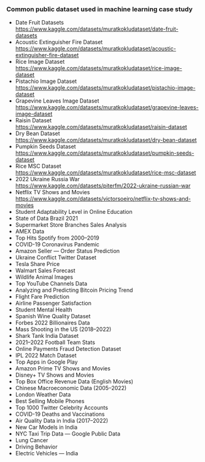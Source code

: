 ### Common public dataset used in machine learning case study

  -	Date Fruit Datasets https://www.kaggle.com/datasets/muratkokludataset/date-fruit-datasets 
  -	Acoustic Extinguisher Fire Dataset https://www.kaggle.com/datasets/muratkokludataset/acoustic-extinguisher-fire-dataset
  -	Rice Image Dataset https://www.kaggle.com/datasets/muratkokludataset/rice-image-dataset
  -	Pistachio Image Dataset https://www.kaggle.com/datasets/muratkokludataset/pistachio-image-dataset
  -	Grapevine Leaves Image Dataset https://www.kaggle.com/datasets/muratkokludataset/grapevine-leaves-image-dataset
  -	Raisin Dataset https://www.kaggle.com/datasets/muratkokludataset/raisin-dataset
  -	Dry Bean Dataset https://www.kaggle.com/datasets/muratkokludataset/dry-bean-dataset
  -	Pumpkin Seeds Dataset https://www.kaggle.com/datasets/muratkokludataset/pumpkin-seeds-dataset
  -	Rice MSC Dataset https://www.kaggle.com/datasets/muratkokludataset/rice-msc-dataset
  -	2022 Ukraine Russia War https://www.kaggle.com/datasets/piterfm/2022-ukraine-russian-war
  -	Netflix TV Shows and Movies https://www.kaggle.com/datasets/victorsoeiro/netflix-tv-shows-and-movies
  -	Student Adaptability Level in Online Education
  -	State of Data Brazil 2021
  -	Supermarket Store Branches Sales Analysis
  -	AMEX Data
  -	Top Hits Spotify from 2000–2019
  -	COVID-19 Coronavirus Pandemic
  -	Amazon Seller — Order Status Prediction
  -	Ukraine Conflict Twitter Dataset
  -	Tesla Share Price
  -	Walmart Sales Forecast
  -	Wildlife Animal Images
  -	Top YouTube Channels Data
  -	Analyzing and Predicting Bitcoin Pricing Trend
  -	Flight Fare Prediction
  -	Airline Passenger Satisfaction
  -	Student Mental Health
  -	Spanish Wine Quality Dataset
  -	Forbes 2022 Billionaires Data
  -	Mass Shooting in the US (2018–2022)
  -	Shark Tank India Dataset
  -	2021–2022 Football Team Stats
  -	Online Payments Fraud Detection Dataset
  -	IPL 2022 Match Dataset
  -	Top Apps in Google Play
  -	Amazon Prime TV Shows and Movies
  -	Disney+ TV Shows and Movies
  -	Top Box Office Revenue Data (English Movies)
  -	Chinese Macroeconomic Data (2005–2022)
  -	London Weather Data
  -	Best Selling Mobile Phones
  -	Top 1000 Twitter Celebrity Accounts
  -	COVID-19 Deaths and Vaccinations
  -	Air Quality Data in India (2017–2022)
  -	New Car Models in India
  -	NYC Taxi Trip Data — Google Public Data
  -	Lung Cancer
  -	Driving Behavior
  -	Electric Vehicles — India

